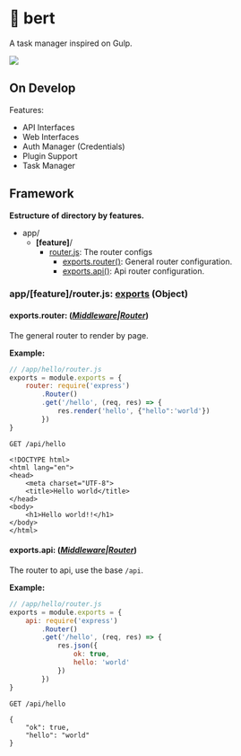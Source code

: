 # 🍹 bert
A task manager inspired on Gulp.

![](https://media3.giphy.com/media/3oz8xSYN5TSg3e0ppe/giphy.gif)

## On Develop

Features:
- API Interfaces
- Web Interfaces
- Auth Manager (Credentials)
- Plugin Support
- Task Manager

## Framework
**Estructure of directory by features.**

- app/
    - **[feature]**/
        - [router.js](#appfeaturerouterjs): The router configs
            - [exports.router()](#exportsrouter-function): General router configuration.
            - [exports.api()](#exportsapi-function): Api router configuration.

### app/[feature]/router.js: [exports][node-modules] (Object)

#### exports.router: (*[Middleware][express-middleware]|[Router][express-router]*)
The general router to render by page.

**Example:**

```javascript
// /app/hello/router.js
exports = module.exports = {
    router: require('express')
        .Router()
        .get('/hello', (req, res) => {
            res.render('hello', {"hello":'world'})
        })
}
```

```
GET /api/hello

<!DOCTYPE html>
<html lang="en">
<head>
    <meta charset="UTF-8">
    <title>Hello world</title>
</head>
<body>
    <h1>Hello world!!</h1>
</body>
</html>
```

#### exports.api: (*[Middleware][express-middleware]|[Router][express-router]*)
The router to api, use the base `/api`.

**Example:**

```javascript
// /app/hello/router.js
exports = module.exports = {
    api: require('express')
        .Router()
        .get('/hello', (req, res) => {
            res.json({
                ok: true,
                hello: 'world'
            })
        })
}
```

```
GET /api/hello

{
    "ok": true,
    "hello": "world"
}
```



[express-middleware]: http://expressjs.com/en/api.html#middleware-callback-function-examples "Middleware callback function examples"
[express-router]: http://expressjs.com/en/api.html#router "Router"
[node-modules]: https://nodejs.org/api/modules.html "Modules"
